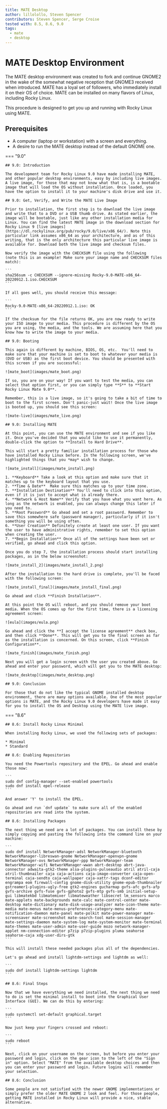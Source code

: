 ```yaml
---
title: MATE Desktop
author: lillolollo, Steven Spencer
contributors: Steven Spencer, Serge Croise
tested with: 8.5, 8.6, 9.0
tags:
  - mate
  - desktop
---
```


# MATE Desktop Environment

The MATE desktop environment was created to fork and continue GNOME2 in the wake of the somewhat negative reception that GNOME3 received when introduced. MATE has a loyal set of followers, who immediately install it on their OS of choice. MATE can be installed on many flavors of Linux, including Rocky Linux.

This procedure is designed to get you up and running with Rocky Linux using MATE.

## Prerequisites

* A computer (laptop or workstation) with a screen and everything.
* A desire to run the MATE desktop instead of the default GNOME one.

=== "9.0"
    
    ## 9.0: Introduction 

    The development team for Rocky Linux 9.0 have made installing MATE, and other popular desktop environments, easy by including live images. A live image, for those that may not know what that is, is a bootable image that will load the OS without installation. Once loaded, you have the option to install it to your machine's disk drive and use it. 

    ## 9.0: Get, Verify, and Write the MATE Live Image

    Prior to installation, the first step is to download the live image and write that to a DVD or a USB thumb drive. As stated earlier, the image will be bootable, just like any other installation media for Linux. You can find the latest MATE image in the download section for Rocky Linux 9 [live images](https://dl.rockylinux.org/pub/rocky/9.0/live/x86_64/). Note this particular link assumes x86_64 as your architecture, and as of this writing, that is the only architecture this particular live image is available for. Download both the live image and checksum files. 

    Now verify the image with the CHECKSUM file using the following 
    (note this is an example! Make sure your image name and CHECKSUM files match): 

    ```
    sha256sum -c CHECKSUM --ignore-missing Rocky-9.0-MATE-x86_64-20220912.1.iso.CHECKSUM
    ```

    If all goes well, you should receive this message:

    ```
    Rocky-9.0-MATE-x86_64-20220912.1.iso: OK
    ```
    
    If the checksum for the file returns OK, you are now ready to write your ISO image to your media. This procedure is different by the OS you are using, the media, and the tools. We are assuming here that you know how to write the image to your media.

    ## 9.0: Booting

    This again is different by machine, BIOS, OS, etc.  You'll need to make sure that your machine is set to boot to whatever your media is (DVD or USB) as the first boot device. You should be presented with this screen if you are successful: 

    ![mate_boot](images/mate_boot.png)

    If so, you are on your way! If you want to test the media, you can select that option first, or you can simply type **S** to **Start Rocky Linux Mate 9.0**.

    Remember, this is a live image, so it's going to take a bit of time to boot to the first screen. Don't panic-just wait! Once the live image is booted up, you should see this screen:

    ![mate-live](images/mate_live.png)

    ## 9.0: Installing MATE

    At this point, you can use the MATE environment and see if you like it. Once you've decided that you would like to use it permanently, double-click the option to **Install to Hard Drive**.

    This will start a pretty familiar installation process for those who have installed Rocky Linux before. In the following screen, we've highlighted things that you *may* wish to change.

    ![mate_install](images/mate_install.png)

    1. **Keyboard** Take a look at this option and make sure that it matches up to the keyboard layout that you use.
    2. **Time & Date**  Make sure this matches up to your time zone.
    3. **Installation Destination** You'll need to click into this option, even if it is just to accept what is already there.
    4. **Network & Host Name** Verify that you have what you want here. As long as the network is enabled, you can always change this later if you need to.
    5. **Root Password** Go ahead and set a root password. Remember to save this somewhere safe (password manager), particularly if it isn't something you will be using often.
    6. **User Creation** Definitely create at least one user. If you want the user to have administrative rights, remember to set this option when creating the user. 
    7. **Begin Installation** Once all of the settings have been set or verified, go ahead and click this option.

    Once you do step 7, the installation process should start installing packages, as in the below screenshot:

    ![mate_install_2](images/mate_install_2.png)

    After the installation to the hard drive is complete, you'll be faced with the following screen:

    ![mate_install_final](images/mate_install_final.png)

    Go ahead and click **Finish Installation**.

    At this point the OS will reboot, and you should remove your boot media. When the OS comes up for the first time, there is a licensing agreement screen:

    ![eula](images/eula.png)

    Go ahead and click the **I accept the license agreement** check box, and then click **Done**. This will get you to the final screen as far as the installation is concerned. On this screen, click **Finish Configuration**.

    ![mate_finish](images/mate_finish.png)

    Next you will get a login screen with the user you created above. Go ahead and enter your password, which will get you to the MATE desktop:

    ![mate_desktop](images/mate_desktop.png)

    ## 9.0: Conclusion

    For those that do not like the typical GNOME installed desktop environment, there are many options available. One of the most popular options is MATE, and the Rocky Linux 9.0 developers have made it easy for you to install the OS and Desktop using the MATE live image.

=== "8.6"

    ## 8.6: Install Rocky Linux Minimal

    When installing Rocky Linux, we used the following sets of packages:

    * Minimal
    * Standard

    ## 8.6: Enabling Repositories

    You need the Powertools repository and the EPEL. Go ahead and enable those now:

    ```
    sudo dnf config-manager --set-enabled powertools
    sudo dnf install epel-release
    ```

    And answer 'Y' to install the EPEL.

    Go ahead and run `dnf update` to make sure all of the enabled repositories are read into the system.

    ## 8.6: Installing Packages

    The next thing we need are a lot of packages. You can install these by simply copying and pasting the following into the command line on your machine:

    ```
    sudo dnf install NetworkManager-adsl NetworkManager-bluetooth NetworkManager-libreswan-gnome NetworkManager-openvpn-gnome NetworkManager-ovs NetworkManager-ppp NetworkManager-team NetworkManager-wifi NetworkManager-wwan abrt-desktop abrt-java-connector adwaita-gtk2-theme alsa-plugins-pulseaudio atril atril-caja atril-thumbnailer caja caja-actions caja-image-converter caja-open-terminal caja-sendto caja-wallpaper caja-xattr-tags dconf-editor engrampa eom firewall-config gnome-disk-utility gnome-epub-thumbnailer gstreamer1-plugins-ugly-free gtk2-engines gucharmap gvfs-afc gvfs-afp gvfs-archive gvfs-fuse gvfs-gphoto2 gvfs-mtp gvfs-smb initial-setup-gui libmatekbd libmatemixer libmateweather libsecret lm_sensors marco mate-applets mate-backgrounds mate-calc mate-control-center mate-desktop mate-dictionary mate-disk-usage-analyzer mate-icon-theme mate-media mate-menus mate-menus-preferences-category-menu mate-notification-daemon mate-panel mate-polkit mate-power-manager mate-screensaver mate-screenshot mate-search-tool mate-session-manager mate-settings-daemon mate-system-log mate-system-monitor mate-terminal mate-themes mate-user-admin mate-user-guide mozo network-manager-applet nm-connection-editor p7zip p7zip-plugins pluma seahorse seahorse-caja xdg-user-dirs-gtk
    ```

    This will install these needed packages plus all of the dependencies.

    Let's go ahead and install lightdm-settings and lightdm as well:

    ```
    sudo dnf install lightdm-settings lightdm
    ```

    ## 8.6: Final Steps

    Now that we have everything we need installed, the next thing we need to do is set the minimal install to boot into the Graphical User Interface (GUI). We can do this by entering:

    ```
    sudo systemctl set-default graphical.target
    ```

    Now just keep your fingers crossed and reboot:

    ```
    sudo reboot
    ```

    Next, click on your username on the screen, but before you enter your password and login, click on the gear icon to the left of the "Sign in" option. Select "MATE" from the available desktop choices and then you can enter your password and login. Future logins will remember your selection.

    ## 8.6: Conclusion

    Some people are not satisfied with the newer GNOME implementations or simply prefer the older MATE GNOME 2 look and feel. For those people, getting MATE installed in Rocky Linux will provide a nice, stable alternative.
